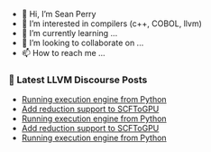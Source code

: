 - 👋 Hi, I’m Sean Perry
- 👀 I’m interested in compilers (c++, COBOL, llvm)
- 🌱 I’m currently learning ...
- 💞️ I’m looking to collaborate on ...
- 📫 How to reach me ...

<!---
s66perry/s66perry is a ✨ special ✨ repository because its `README.md` (this file) appears on your GitHub profile.
You can click the Preview link to take a look at your changes.
--->
### 📕 Latest LLVM Discourse Posts

<!-- DISCOURSE-LLVM:START -->
- [Running execution engine from Python](https://discourse.llvm.org/t/running-execution-engine-from-python/83205#post_8)
- [Add reduction support to SCFToGPU](https://discourse.llvm.org/t/add-reduction-support-to-scftogpu/83232#post_2)
- [Running execution engine from Python](https://discourse.llvm.org/t/running-execution-engine-from-python/83205#post_7)
- [Add reduction support to SCFToGPU](https://discourse.llvm.org/t/add-reduction-support-to-scftogpu/83232#post_1)
- [Running execution engine from Python](https://discourse.llvm.org/t/running-execution-engine-from-python/83205#post_6)
<!-- DISCOURSE-LLVM:END -->
